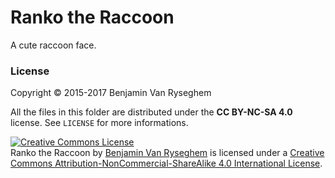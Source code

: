 # Ranko the Raccoon

A cute raccoon face.

### License

Copyright © 2015-2017 Benjamin Van Ryseghem

All the files in this folder are distributed under the **CC BY-NC-SA 4.0** license. See `LICENSE` for more informations.

<a rel="license" href="http://creativecommons.org/licenses/by-nc-sa/4.0/"><img alt="Creative Commons License" style="border-width:0" src="https://i.creativecommons.org/l/by-nc-sa/4.0/88x31.png" /></a><br /><span xmlns:dct="http://purl.org/dc/terms/" href="http://purl.org/dc/dcmitype/StillImage" property="dct:title" rel="dct:type">Ranko the Raccoon</span> by <a xmlns:cc="http://creativecommons.org/ns#" href="https://benjamin.vanryseghem.com" property="cc:attributionName" rel="cc:attributionURL">Benjamin Van Ryseghem</a> is licensed under a <a rel="license" href="http://creativecommons.org/licenses/by-nc-sa/4.0/">Creative Commons Attribution-NonCommercial-ShareAlike 4.0 International License</a>.